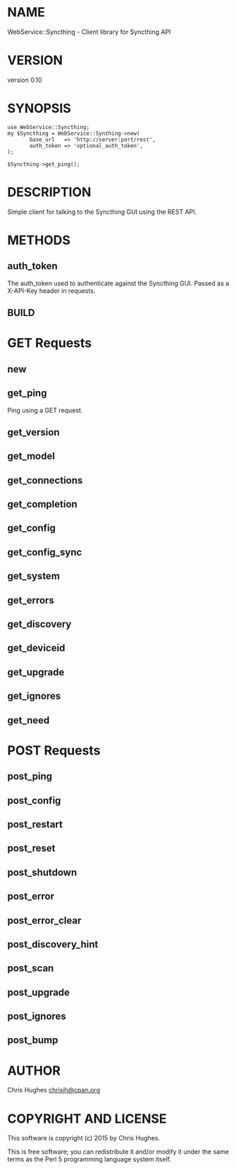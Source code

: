 # NAME

WebService::Syncthing - Client library for Syncthing API

# VERSION

version 0.10

# SYNOPSIS

    use WebService::Syncthing;
    my $Syncthing = WebService::Synthing->new(
           base_url   => 'http://server:port/rest',
           auth_token => 'optional_auth_token',
    );

    $Syncthing->get_ping();

# DESCRIPTION

Simple client for talking to the Syncthing GUI using the REST API.

# METHODS

## auth\_token

The auth\_token used to authenticate against the Syncthing GUI. Passed
as a X-API-Key header in requests.

## BUILD

# GET Requests

## new

## get\_ping

Ping using a GET request.

## get\_version

## get\_model

## get\_connections

## get\_completion

## get\_config

## get\_config\_sync

## get\_system

## get\_errors

## get\_discovery

## get\_deviceid

## get\_upgrade

## get\_ignores

## get\_need

# POST Requests

## post\_ping

## post\_config

## post\_restart

## post\_reset

## post\_shutdown

## post\_error

## post\_error\_clear

## post\_discovery\_hint

## post\_scan

## post\_upgrade

## post\_ignores

## post\_bump

# AUTHOR

Chris Hughes <chrisjh@cpan.org>

# COPYRIGHT AND LICENSE

This software is copyright (c) 2015 by Chris Hughes.

This is free software; you can redistribute it and/or modify it under
the same terms as the Perl 5 programming language system itself.
